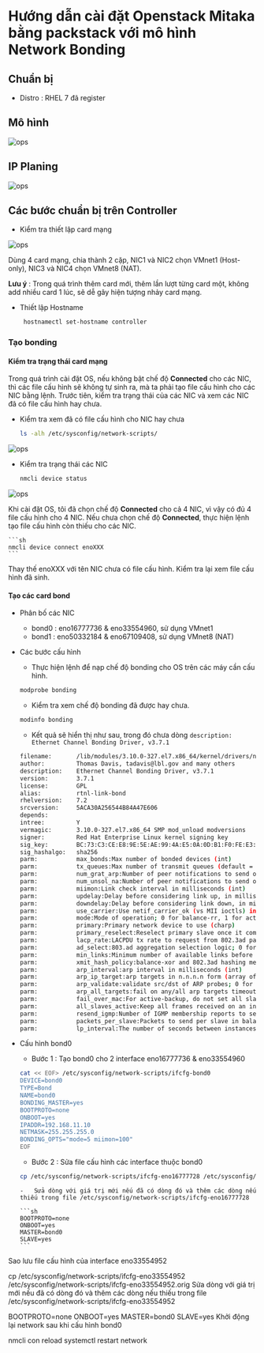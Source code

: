 # Hướng dẫn cài đặt Openstack Mitaka bằng packstack với mô hình Network Bonding

## Chuẩn bị
 -	Distro : RHEL 7 đã register

## Mô hình

![ops](/ManhDV/OpenStack/images/OPS-system.png)

## IP Planing

![ops](/ManhDV/OpenStack/images/ipplan.png)

## Các bước chuẩn bị trên Controller
 -	Kiểm tra thiết lập card mạng 
 
![ops](/ManhDV/OpenStack/images/cardvm.png) 

Dùng 4 card mạng, chia thành 2 cặp, NIC1 và NIC2 chọn VMnet1 (Host-only), NIC3 và NIC4 chọn VMnet8 (NAT).

**Lưu ý** : Trong quá trình thêm card mới, thêm lần lượt từng card một, không add nhiều card 1 lúc, sẽ dễ gây hiện tượng nhảy card mạng.

 -	Thiết lập Hostname

	```sh
	 hostnamectl set-hostname controller
	```
	
### Tạo bonding 
#### Kiểm tra trạng thái card mạng
 
Trong quá trình cài đặt OS, nếu không bật chế độ **Connected** cho các NIC, thì các file cấu hình sẽ không tự sinh ra, mà ta phải tạo file cấu hình cho các NIC bằng lệnh. Trước tiên, kiểm tra trạng thái của các NIC và xem các NIC đã có file cấu hình hay chưa.

 -	Kiểm tra xem đã có file cấu hình cho NIC hay chưa
 
	```sh
	ls -alh /etc/sysconfig/network-scripts/
	```
![ops](/ManhDV/OpenStack/images/nic-fileconfig.png)  
 
 -	Kiểm tra trạng thái các NIC
 
	```sh
	nmcli device status
	```
![ops](/ManhDV/OpenStack/images/nic-status.png) 

Khi cài đặt OS, tôi đã chọn chế độ **Connected** cho cả 4 NIC, vì vậy có đủ 4 file cấu hình cho 4 NIC. Nếu chưa chọn chế độ **Connected**, thực hiện lệnh tạo file cấu hình còn thiếu cho các NIC.

	```sh
	nmcli device connect enoXXX
	```
Thay thế enoXXX với tên NIC chưa có file cấu hình. Kiểm tra lại xem file cấu hình đã sinh. 

#### Tạo các card bond

 -	Phân bố các NIC
	-	bond0 : eno16777736 & eno33554960, sử dụng VMnet1
	-	bond1 : eno50332184 & eno67109408, sử dụng VMnet8 (NAT)

 - Các bước cấu hình
	-	Thực hiện lệnh để nạp chế độ bonding cho OS trên các máy cần cấu hình.
	```sh
	modprobe bonding
	```

	-	Kiểm tra xem chế độ bonding đã được hay chưa.
	```sh
	modinfo bonding
	```
	-	Kết quả sẽ hiển thị như sau, trong đó chưa dòng `description:    Ethernet Channel Bonding Driver, v3.7.1`
	```sh
	filename:       /lib/modules/3.10.0-327.el7.x86_64/kernel/drivers/net/bonding/bonding.ko
	author:         Thomas Davis, tadavis@lbl.gov and many others
	description:    Ethernet Channel Bonding Driver, v3.7.1
	version:        3.7.1
	license:        GPL
	alias:          rtnl-link-bond
	rhelversion:    7.2
	srcversion:     5ACA30A256544B84A47E606
	depends:
	intree:         Y
	vermagic:       3.10.0-327.el7.x86_64 SMP mod_unload modversions
	signer:         Red Hat Enterprise Linux kernel signing key
	sig_key:        BC:73:C3:CE:E8:9E:5E:AE:99:4A:E5:0A:0D:B1:F0:FE:E3:FC:09:13
	sig_hashalgo:   sha256
	parm:           max_bonds:Max number of bonded devices (int)
	parm:           tx_queues:Max number of transmit queues (default = 16) (int)
	parm:           num_grat_arp:Number of peer notifications to send on failover event (alias of num_unsol_na) (int)
	parm:           num_unsol_na:Number of peer notifications to send on failover event (alias of num_grat_arp) (int)
	parm:           miimon:Link check interval in milliseconds (int)
	parm:           updelay:Delay before considering link up, in milliseconds (int)
	parm:           downdelay:Delay before considering link down, in milliseconds (int)
	parm:           use_carrier:Use netif_carrier_ok (vs MII ioctls) in miimon; 0 for off, 1 for on (default) (int)
	parm:           mode:Mode of operation; 0 for balance-rr, 1 for active-backup, 2 for balance-xor, 3 for broadcast, 4 for 802.3ad, 5 for balance-tlb, 6 for balance-alb (charp)
	parm:           primary:Primary network device to use (charp)
	parm:           primary_reselect:Reselect primary slave once it comes up; 0 for always (default), 1 for only if speed of primary is better, 2 for only on active slave failure (charp)
	parm:           lacp_rate:LACPDU tx rate to request from 802.3ad partner; 0 for slow, 1 for fast (charp)
	parm:           ad_select:803.ad aggregation selection logic; 0 for stable (default), 1 for bandwidth, 2 for count (charp)
	parm:           min_links:Minimum number of available links before turning on carrier (int)
	parm:           xmit_hash_policy:balance-xor and 802.3ad hashing method; 0 for layer 2 (default), 1 for layer 3+4, 2 for layer 2+3, 3 for encap layer 2+3, 4 for encap layer 3+4 (charp)
	parm:           arp_interval:arp interval in milliseconds (int)
	parm:           arp_ip_target:arp targets in n.n.n.n form (array of charp)
	parm:           arp_validate:validate src/dst of ARP probes; 0 for none (default), 1 for active, 2 for backup, 3 for all (charp)
	parm:           arp_all_targets:fail on any/all arp targets timeout; 0 for any (default), 1 for all (charp)
	parm:           fail_over_mac:For active-backup, do not set all slaves to the same MAC; 0 for none (default), 1 for active, 2 for follow (charp)
	parm:           all_slaves_active:Keep all frames received on an interface by setting active flag for all slaves; 0 for never (default), 1 for always. (int)
	parm:           resend_igmp:Number of IGMP membership reports to send on link failure (int)
	parm:           packets_per_slave:Packets to send per slave in balance-rr mode; 0 for a random slave, 1 packet per slave (default), >1 packets per slave. (int)
	parm:           lp_interval:The number of seconds between instances where the bonding driver sends learning packets to each slaves peer switch. The default is 1. (uint)
	```
 -	Cấu hình bond0
	-	Bước 1 : Tạo bond0 cho 2 interface eno16777736 & eno33554960
	```sh
	cat << EOF> /etc/sysconfig/network-scripts/ifcfg-bond0
	DEVICE=bond0
	TYPE=Bond
	NAME=bond0
	BONDING_MASTER=yes
	BOOTPROTO=none
	ONBOOT=yes
	IPADDR=192.168.11.10
	NETMASK=255.255.255.0
	BONDING_OPTS="mode=5 miimon=100"
	EOF
	```
	
	-	Bước 2 : Sửa file cấu hình các interface thuộc bond0
	
	```sh
	cp /etc/sysconfig/network-scripts/ifcfg-eno16777728 /etc/sysconfig/network-scripts/ifcfg-eno16777728.orig
	```
	
		-	Sửa dòng với giá trị mới nếu đã có dòng đó và thêm các dòng nếu thiếu trong file /etc/sysconfig/network-scripts/ifcfg-eno16777728
		
		```sh
		BOOTPROTO=none
		ONBOOT=yes
		MASTER=bond0
		SLAVE=yes
		```
		
Sao lưu file cấu hình của interface eno33554952

 cp /etc/sysconfig/network-scripts/ifcfg-eno33554952 /etc/sysconfig/network-scripts/ifcfg-eno33554952.orig
Sửa dòng với giá trị mới nếu đã có dòng đó và thêm các dòng nếu thiếu trong file /etc/sysconfig/network-scripts/ifcfg-eno33554952

 BOOTPROTO=none
 ONBOOT=yes
 MASTER=bond0
 SLAVE=yes
Khởi động lại network sau khi cấu hình bond0

 nmcli con reload
 systemctl restart network
	
	
 